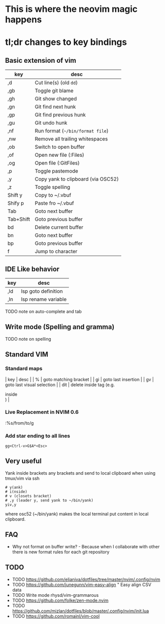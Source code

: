 # This is where the neovim magic happens

# tl;dr changes to key bindings

## Basic extension of vim

| key | desc |
|---|---|
| ,d | Cut line(s) (old `dd`) |
| ,gb | Toggle git blame |
| ,gh | Git show changed |
| ,gn | Git find next hunk |
| ,gp | Git find previous hunk |
| ,gu | Git undo hunk |
| ,nf | Run format (`~/bin/format file`) |
| ,nw | Remove all trailing whitespaces |
| ,ob | Switch to open buffer |
| ,of | Open new file (:Files) |
| ,og | Open file (:GitFiles) |
| ,p | Toggle pastemode |
| ,y | Copy yank to clipboard (via OSC52) |
| ,z | Toggle spelling |
| Shift y | Copy to ~/.vbuf |
| Shify p | Paste fro ~/.vbuf |
| Tab | Goto next buffer |
| Tab+Shift | Goto previous buffer |
| bd | Delete current buffer |
| bn | Goto next buffer |
| bp | Goto previous buffer |
| f | Jump to character |

## IDE Like behavior

| key | desc |
|---|---|
| ,ld | lsp goto definition |
| ,ln | lsp rename variable |


TODO note on auto-complete and tab

## Write mode (Spelling and gramma)

TODO note on spelling

## Standard VIM

### Standard maps

| key | desc |
| % | goto matching bracket |
| gi | goto last insertion |
| gv | goto last visual selection |
| dit | delete inside tag (e.g. <div>inside</div>) |

### Live Replacement in NVIM 0.6

:%s/from/to/g

### Add star ending to all lines

    gg<Ctrl-v>G$A*<Esc>

## Very useful

Yank inside brackets any brackets and send to local clipboard when using tmux/vim via ssh

    # y(ank)
    # i(nside)
    # v (closets bracket)
    # ,y (leader y, send yank to ~/bin/yank)
    yiv,y

where osc52 (~/bin/yank) makes the local terminal put content in local clipboard.

## FAQ

- Why not format on buffer write? - Because when I collaborate with other there
  is new format rules for each git repository


## TODO

- TODO https://github.com/elianiva/dotfiles/tree/master/nvim/.config/nvim
- TODO https://github.com/junegunn/vim-easy-align " Easy align CSV data
- TODO Write mode rhysd/vim-grammarous
- TODO https://github.com/folke/zen-mode.nvim
- TODO https://github.com/mizlan/dotfiles/blob/master/.config/nvim/init.lua
- TODO https://github.com/romainl/vim-cool
